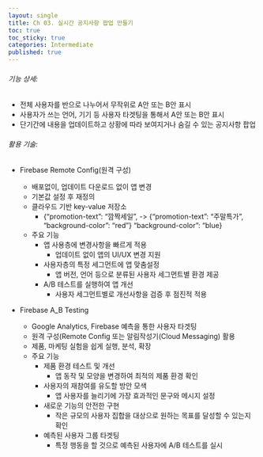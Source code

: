```yaml
---
layout: single
title: Ch 03. 실시간 공지사항 팝업 만들기
toc: true
toc_sticky: true
categories: Intermediate
published: true
---
```


###### 기능 상세:
- 전체 사용자를 반으로 나누어서 무작위로 A안 또는 B안 표시
- 사용자가 쓰는 언어, 기기 등 사용자 타겟팅을 통해서 A안 또는 B안 표시
- 단기간에 내용을 업데이트하고 상황에 따라 보여지거나 숨길 수 있는 공지사항 팝업

###### 활용 기술:
- Firebase Remote Config(원격 구성)
    - 배포없이, 업데이트 다운로드 없이 앱 변경
    - 기본값 설정 후 재정의
    - 클라우드 기반 key-value  저장소
        - {“promotion-text”: “깜짝세일”, -> {“promotion-text”: “주말특가”,<br/>
           “background-color”: “red”}      “background-color”: “blue}
    - 주요 기능
        - 앱 사용층에 변경사항을 빠르게 적용
            - 업데이트 없이 앱의 UI/UX 변경 지원
        - 사용자층의 특정 세그먼트에 앱 맞춤설정
            - 앱 버전, 언어 등으로 분류된 사용자 세그먼트별 환경 제공
        - A/B 테스트를 실행하여 앱 개선
            - 사용자 세그먼트별로 개선사항을 검증 후 점진적 적용

- Firebase A_B Testing
    - Google Analytics, Firebase 예측을 통한 사용자 타겟팅
    - 원격 구성(Remote Config 또는 알림작성기(Cloud Messaging) 활용
    - 제품, 마케팅 실험을 쉽게 실행, 분석, 확장
    - 주요 기능
        - 제품 환경 테스트 및 개선
            - 앱 동작 및 모양을 변경하여 최적의 제품 환경 확인
        - 사용자의 재참여를 유도할 방안 모색
            - 앱 사용자를 늘리기에 가장 효과적인 문구와 메시지 설정
        - 새로운 기능의 안전한 구현
            - 작은 규모의 사용자 집합을 대상으로 원하는 목표를 달성할 수 있는지 확인
        - 예측된 사용자 그룹 타겟팅
            - 특정 행동을 할 것으로 예측된 사용자에 A/B 테스트를 실시

